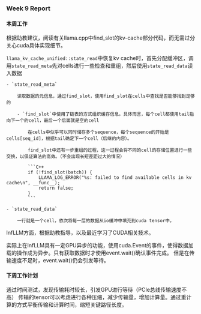 ### Week 9 Report

#### 本周工作

根据助教建议，阅读有关llama.cpp中find_slot的kv-cache部分代码，而无需过分关心cuda具体实现细节。

`llama_kv_cache_unified::state_read`中恢复kv cache时，首先分配缓冲区，调用`state_read_meta`先对cells进行一些检查和重组，然后使用`state_read_data`读入数据

    - `state_read_meta`

        读取数据的元信息，通过find_slot，使用find_slot在cells中查找是否能够找到足够的

        - `find_slot`中使用了链表的方式组织缓存信息。具体而言，每个cell都使用tail指向下一个的cell，最后一个后面就是空的cell

            在cells中似乎可以同时储存多个sequence，每个sequence的开始是cells[seq_id]，根据tail确定下一个cell（后继的内容）。

            find_slot中还有一步重组的过程，这一过程会将不同的cell的存储位置进行一些交换，以保证算法的高效。（不会出现长短差距过大的情况）

            ```C++
            if (!find_slot(batch)) {
                LLAMA_LOG_ERROR("%s: failed to find available cells in kv cache\n", __func__);
                return false;
            }
            ```

    - `state_read_data`

        一行就是一个cell，依次将每一层的数据从io缓冲中填充到cuda tensor中。

InfLLM方面，根据助教指导，以及最近学习了CUDA相关技术。

实际上在InfLLM具有一定GPU异步的功能，使用cuda.Event的事件，使得数据加载的操作成为异步。只有获取数据时才使用event.wait()确认事件完成。
但是在传输速度不足时，event.wait()仍会引发等待。

#### 下周工作计划

通过时间测试，发现传输耗时较长，引发GPU进行等待（PCIe总线传输速度不高）
传输的tensor可以考虑进行各种压缩，减少传输量，增加计算量。通过重计算的方式平衡传输和计算时间，缩短关键路径长度。

